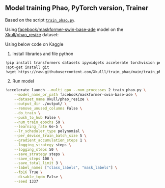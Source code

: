## Model training Phao, PyTorch version, Trainer

Based on the script [`train_phao.py`](https://github.com/Xkulll/train_phao/blob/main/train_phao.py).

Using [facebook/maskformer-swin-base-ade](https://huggingface.co/facebook/maskformer-swin-base-ade) model on the [Xkull/phao_resize](https://huggingface.co/datasets/Xkull/phao_resize) dataset:

Using below code on Kaggle
1. Install libraries and file python
```bash
!pip install transformers datasets ipywidgets accelerate torchvision peft wandb -q
!apt-get install git
!wget https://raw.githubusercontent.com/Xkulll/train_phao/main/train_phao.py -O train_phao.py
```
2. Run model
```bash
!accelerate launch --multi_gpu --num_processes 2 train_phao.py \
    --model_name_or_path facebook/maskformer-swin-base-ade \
    --dataset_name Xkull/phao_resize \
    --output_dir ./output/ \
    --remove_unused_columns False \
    --do_train \
    --push_to_hub False \
    --num_train_epochs 50 \
    --learning_rate 6e-5 \
    --lr_scheduler_type polynomial \
    --per_device_train_batch_size 5 \
    --gradient_accumulation_steps 1 \
    --logging_strategy steps \
    --logging_steps 50 \
    --save_strategy steps \
    --save_steps 100 \
    --save_total_limit 3 \
    --label_names ["class_labels", "mask_labels"] \
    --fp16 True \
    --disable_tqdm False \
    --seed 1337
```
